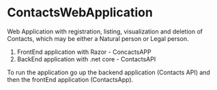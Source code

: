 # ContactsWebApplication


Web Application with registration, listing, visualization and deletion of Contacts, which may
be either a Natural person or Legal person.

1. FrontEnd application with Razor - ConcactsAPP
2. BackEnd application with .net core - ContactsAPI


To run the application go up the backend application (Contacts API) and then the frontEnd application (ContactsApp).

